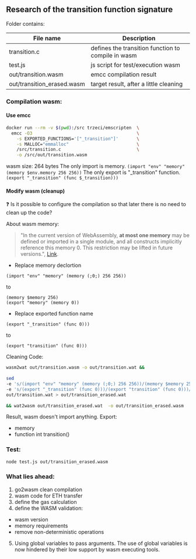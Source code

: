 ## Research of the transition function signature

Folder contains:

|  File name                 | Description  |
| -------------------------- | ------------ |
| transition.c               | defines the transition function to compile in wasm |
| test.js                    | js script for test/execution wasm                  |
| out/transition.wasm        | emcc compilation result                 |
| out/transition_erased.wasm | target result, after a little cleaning  |

### Compilation wasm:
#### Use emcc
```bash
docker run --rm -v $(pwd):/src trzeci/emscripten  \
  emcc -O3                                        \
    -s EXPORTED_FUNCTIONS='["_transition"]'       \
    -s MALLOC="emmalloc"                          \
    /src/transition.c                             \
    -o /src/out/transition.wasm
```
wasm size: 264 bytes
The only import is memory. ```(import "env" "memory" (memory $env.memory 256 256))```
The only export is "_transition" function. ```(export "_transition" (func $_transition)))```

#### Modify wasm (cleanup)
:question: Is it possible to configure the compilation so that later there is no need to clean up the code?

About wasm memory:
> "In the current version of WebAssembly, **at most one memory** may be defined or imported in a single module, and all constructs implicitly reference this memory 0. This restriction may be lifted in future versions.", [Link](https://webassembly.github.io/spec/core/syntax/modules.html#memories).

* Replace memory declortion
```
(import "env" "memory" (memory (;0;) 256 256))
```
to 
```
(memory $memory 256)
(export "memory" (memory 0))
```
* Replace exported function name
```
(export "_transition" (func 0)))
```
to 
```
(export "transition" (func 0)))
```

Cleaning Code:

```bash
wasm2wat out/transition.wasm -o out/transition.wat &&                         \
                                                                              \
sed                                                                           \
-e 's/(import "env" "memory" (memory (;0;) 256 256))/(memory $memory 256)(export "memory" (memory 0))/g' \
-e 's/(export "_transition" (func 0)))/(export "transition" (func 0)))/g'          \
out/transition.wat > out/transition_erased.wat                                     \
                                                                                   \
&& wat2wasm out/transition_erased.wat  -o out/transition_erased.wasm
```

Result, wasm doesn't import anything. Export:
* memory 
* function int transition()


### Test:
```bash
node test.js out/transition_erased.wasm
```

### What lies ahead:
1) go2wasm clean compilation
2) wasm code for ETH transfer
3) define the gas calculation
4) define the WASM validation:
  * wasm version
  * memory requirements
  * remove non-deterministic operations
  
5) Using global variables to pass arguments. The use of global variables is now hindered by their low support by wasm executing tools.
